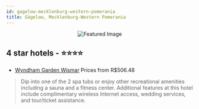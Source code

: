 ```yaml
---
id: gagelow-mecklenburg-western-pomerania
title: Gägelow, Mecklenburg-Western Pomerania
---
```


<center><img src="https://i.travelapi.com/hotels/1000000/30000/28600/28568/b4491c6d_z.jpg" alt="Featured Image" /></center>


##  4 star hotels - ⭐️⭐️⭐️⭐️

-    [Wyndham Garden Wismar](https://us.hurb.com/hotels/gagelow/wyndham-garden-wismar-JNP-JP981585?cmp=18055) Prices from R$506.48
   > Dip into one of the 2 spa tubs or enjoy other recreational amenities including a sauna and a fitness center. Additional features at this hotel include complimentary wireless Internet access, wedding services, and tour/ticket assistance.
